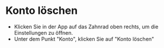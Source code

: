 # Konto löschen
- Klicken Sie in der App auf das Zahnrad oben rechts, um die Einstellungen zu öffnen.
- Unter dem Punkt "Konto", klicken Sie auf "Konto löschen"
